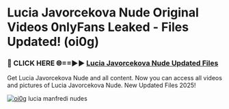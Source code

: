 # Lucia Javorcekova Nude Original Videos 0nlyFans Leaked - Files Updated! (oi0g)

<h3>🔴 CLICK HERE 🌐==►► <a href="https://tinyurl.com/yc6ubb5a" rel="nofollow">Lucia Javorcekova Nude Updated Files</a></h3>

Get Lucia Javorcekova Nude and all content. Now you can access all videos and pictures of Lucia Javorcekova Nude. New Updated Files 2025!

[![oi0g](https://i.imgur.com/7eu0CRL.gif)](https://tinyurl.com/yc6ubb5a)
lucia manfredi nudes